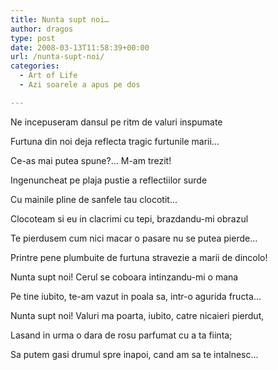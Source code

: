 ```yaml
---
title: Nunta supt noi…
author: dragos
type: post
date: 2008-03-13T11:58:39+00:00
url: /nunta-supt-noi/
categories:
  - Art of Life
  - Azi soarele a apus pe dos

---
```

Ne incepuseram dansul pe ritm de valuri inspumate
  
Furtuna din noi deja reflecta tragic furtunile marii&#8230;

Ce-as mai putea spune?&#8230; M-am trezit!
  
Ingenuncheat pe plaja pustie a reflectiilor surde
  
Cu mainile pline de sanfele tau clocotit&#8230;

Clocoteam si eu in clacrimi cu tepi, brazdandu-mi obrazul
  
Te pierdusem cum nici macar o pasare nu se putea pierde&#8230;
  
Printre pene plumbuite de furtuna stravezie a marii de dincolo!<!--more-->

Nunta supt noi! Cerul se coboara intinzandu-mi o mana
  
Pe tine iubito, te-am vazut in poala sa, intr-o agurida fructa&#8230;

Nunta supt noi! Valuri ma poarta, iubito, catre nicaieri pierdut,
  
Lasand in urma o dara de rosu parfumat cu a ta fiinta;
  
Sa putem gasi drumul spre inapoi, cand am sa te intalnesc&#8230;